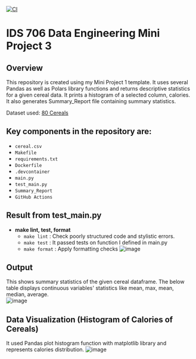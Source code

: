 [![CI](https://github.com/nogibjj/IDS706_Mini_PJT_3/actions/workflows/cicd.yml/badge.svg)](https://github.com/nogibjj/IDS706_Mini_PJT_3/actions/workflows/cicd.yml)

# IDS 706 Data Engineering Mini Project 3

## Overview
This repository is created using my Mini Project 1 template. It uses several Pandas as well as Polars library functions and returns descriptive statistics for a given cereal data. It prints a histogram of a selected column, calories. It also generates Summary_Report file containing summary statistics.  

Dataset used: [80 Cereals](https://www.kaggle.com/datasets/crawford/80-cereals)

## Key components in the repository are:
- `cereal.csv` 
- `Makefile`
- `requirements.txt`
- `Dockerfile`
- `.devcontainer`
- `main.py`
- `test_main.py`
- `Summary_Report`
- `GitHub Actions`

## Result from test_main.py
- **make lint, test, format**
    -  `make lint` : Check poorly structured code and stylistic errors.
    -  `make test` : It passed tests on function I defined in main.py
    -  `make format` : Apply formatting checks 
![image](https://github.com/nogibjj/IDS706_Mini_PJT_3/assets/141780408/d347a525-c746-4933-80d9-ca486d916ab2)

## Output 
This shows summary statistics of the given cereal dataframe. The below table displays continuous variables' statistics like mean, max, mean, median, average.   
![image](https://github.com/nogibjj/IDS706_Mini_PJT_3/assets/141780408/1ba51b75-8e19-401f-942a-d5a1d2329b15)


## Data Visualization (Histogram of Calories of Cereals)  
It used Pandas plot histogram function with matplotlib library and represents calories distribution. 
![image](https://github.com/nogibjj/IDS706_Mini_PJT_3/assets/141780408/d9fd47d9-2551-4545-81fc-c1a6df478f1a)

